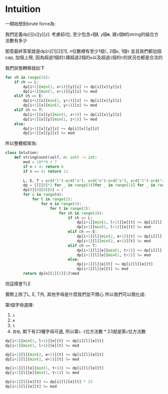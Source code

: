 # Intuition

一開始想到brute force為:

我們定義dp[i][x][y][z]: 考慮前i位, 至少包含`x`個**l**, `y`個**e**, 跟`z`個**t**的string的組合方法數有多少

那麼最終答案就是dp[n][1][2][1], n位數裡有至少1個`l`, 2個`e`, 1個`t`
並且我們都加個cap, 加個上限, 因為超過1個的`l`跟超過2個的`e`以及超過`1`個的`t`的狀況也都是合法的

我們狀態轉移就如下
```py
for ch in range(26):
    if ch == L:
        dp[i+1][min(1, x+1)][y][z] += dp[i][x][y][z]
        dp[i+1][min(1, x+1)][y][z] %= mod
    elif ch == E:
        dp[i+1][x][min(2, y+1)][z] += dp[i][x][y][z]
        dp[i+1][x][min(2, y+1)][z] %= mod
    elif ch == T:
        dp[i+1][x][y][min(1, z+1)] += dp[i][x][y][z]
        dp[i+1][x][y][min(1, z+1)] %= mod
    else:
        dp[i+1][x][y][z] += dp[i][x][y][z]
        dp[i+1][x][y][z] %= mod
```

所以整體框架為:
```py
class Solution:
    def stringCount(self, n: int) -> int:
        mod = 10**9 + 7
        if n < 4: return 0
        if n == 4: return 12
        
        L, E, T = ord("l")-ord("a"), ord("e")-ord("a"), ord("t")-ord("a")
        dp = [[[[0]*2 for _ in range(3)]for _ in range(2)] for _ in range (n+1)]
        dp[0][0][0][0] = 1
        for i in range(n):
            for l in range(2):
                for e in range(3):
                    for t in range(2):
                        for ch in range(26):
                            if ch == L:
                                dp[i+1][min(1, l+1)][e][t] += dp[i][l][e][t]
                                dp[i+1][min(1, l+1)][e][t] %= mod
                            elif ch == E:
                                dp[i+1][l][min(2, e+1)][t] += dp[i][l][e][t]
                                dp[i+1][l][min(2, e+1)][t] %= mod
                            elif ch == T:
                                dp[i+1][l][e][min(1, t+1)] += dp[i][l][e][t]
                                dp[i+1][l][e][min(1, t+1)] %= mod
                            else:
                                dp[i+1][l][e][t] += dp[i][l][e][t]
                                dp[i+1][l][e][t] %= mod
        return dp[n][1][2][1]%mod
```

但這樣會TLE

實際上除了L, E, T外, 其他字母是什麼我們並不關心
所以我們可以簡化成:

第i個字母選擇:
1. `i`
2. `e`
3. `t`
4. `其他`, 剩下有23種字母可選, 所以第`i-1`位方法數 * 23就是第`i`位方法數

```py
dp[i+1][min(1, l+1)][e][t] += dp[i][l][e][t]
dp[i+1][min(1, l+1)][e][t] %= mod

dp[i+1][l][min(2, e+1)][t] += dp[i][l][e][t]
dp[i+1][l][min(2, e+1)][t] %= mod

dp[i+1][l][e][min(1, t+1)] += dp[i][l][e][t]
dp[i+1][l][e][min(1, t+1)] %= mod

dp[i+1][l][e][t] += dp[i][l][e][t] * 23
dp[i+1][l][e][t] %= mod
```